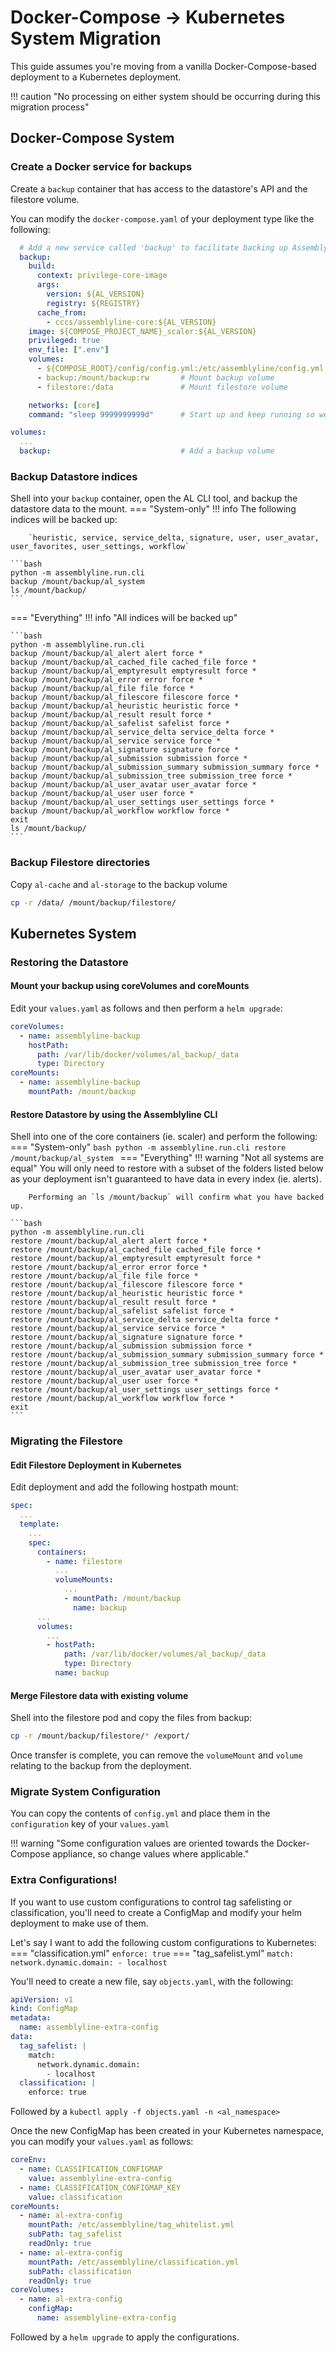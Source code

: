 # Docker-Compose → Kubernetes System Migration

This guide assumes you're moving from a vanilla Docker-Compose-based deployment to a Kubernetes deployment.

!!! caution "No processing on either system should be occurring during this migration process"

## Docker-Compose System

### Create a Docker service for backups
Create a `backup` container that has access to the datastore's API and the filestore volume.

You can modify the `docker-compose.yaml` of your deployment type like the following:
```yaml
  # Add a new service called 'backup' to facilitate backing up Assemblyline
  backup:
    build:
      context: privilege-core-image
      args:
        version: ${AL_VERSION}
        registry: ${REGISTRY}
      cache_from:
        - cccs/assemblyline-core:${AL_VERSION}
    image: ${COMPOSE_PROJECT_NAME}_scaler:${AL_VERSION}
    privileged: true
    env_file: [".env"]
    volumes:
      - ${COMPOSE_ROOT}/config/config.yml:/etc/assemblyline/config.yml:ro
      - backup:/mount/backup:rw       # Mount backup volume
      - filestore:/data               # Mount filestore volume

    networks: [core]
    command: "sleep 9999999999d"      # Start up and keep running so we can shell into the container later

volumes:
  ...
  backup:                             # Add a backup volume
```

### Backup Datastore indices

Shell into your `backup` container, open the AL CLI tool, and backup the datastore data to the mount.
=== "System-only"
    !!! info
        The following indices will be backed up:

        `heuristic, service, service_delta, signature, user, user_avatar, user_favorites, user_settings, workflow`

    ```bash
    python -m assemblyline.run.cli
    backup /mount/backup/al_system
    ls /mount/backup/
    ```
=== "Everything"
    !!! info "All indices will be backed up"

    ```bash
    python -m assemblyline.run.cli
    backup /mount/backup/al_alert alert force *
    backup /mount/backup/al_cached_file cached_file force *
    backup /mount/backup/al_emptyresult emptyresult force *
    backup /mount/backup/al_error error force *
    backup /mount/backup/al_file file force *
    backup /mount/backup/al_filescore filescore force *
    backup /mount/backup/al_heuristic heuristic force *
    backup /mount/backup/al_result result force *
    backup /mount/backup/al_safelist safelist force *
    backup /mount/backup/al_service_delta service_delta force *
    backup /mount/backup/al_service service force *
    backup /mount/backup/al_signature signature force *
    backup /mount/backup/al_submission submission force *
    backup /mount/backup/al_submission_summary submission_summary force *
    backup /mount/backup/al_submission_tree submission_tree force *
    backup /mount/backup/al_user_avatar user_avatar force *
    backup /mount/backup/al_user user force *
    backup /mount/backup/al_user_settings user_settings force *
    backup /mount/backup/al_workflow workflow force *
    exit
    ls /mount/backup/
    ```
### Backup Filestore directories
Copy `al-cache` and `al-storage` to the backup volume
```bash
cp -r /data/ /mount/backup/filestore/
```

## Kubernetes System

### Restoring the Datastore

#### Mount your backup using coreVolumes and coreMounts
Edit your `values.yaml` as follows and then perform a `helm upgrade`:
```yaml
coreVolumes:
  - name: assemblyline-backup
    hostPath:
      path: /var/lib/docker/volumes/al_backup/_data
      type: Directory
coreMounts:
  - name: assemblyline-backup
    mountPath: /mount/backup
```

#### Restore Datastore by using the Assemblyline CLI
Shell into one of the core containers (ie. scaler) and perform the following:
=== "System-only"
    ```bash
    python -m assemblyline.run.cli
    restore /mount/backup/al_system
    ```
=== "Everything"
    !!! warning "Not all systems are equal"
        You will only need to restore with a subset of the folders listed below as your deployment isn't guaranteed to
        have data in every index (ie. alerts).

        Performing an `ls /mount/backup` will confirm what you have backed up.

    ```bash
    python -m assemblyline.run.cli
    restore /mount/backup/al_alert alert force *
    restore /mount/backup/al_cached_file cached_file force *
    restore /mount/backup/al_emptyresult emptyresult force *
    restore /mount/backup/al_error error force *
    restore /mount/backup/al_file file force *
    restore /mount/backup/al_filescore filescore force *
    restore /mount/backup/al_heuristic heuristic force *
    restore /mount/backup/al_result result force *
    restore /mount/backup/al_safelist safelist force *
    restore /mount/backup/al_service_delta service_delta force *
    restore /mount/backup/al_service service force *
    restore /mount/backup/al_signature signature force *
    restore /mount/backup/al_submission submission force *
    restore /mount/backup/al_submission_summary submission_summary force *
    restore /mount/backup/al_submission_tree submission_tree force *
    restore /mount/backup/al_user_avatar user_avatar force *
    restore /mount/backup/al_user user force *
    restore /mount/backup/al_user_settings user_settings force *
    restore /mount/backup/al_workflow workflow force *
    exit
    ```

### Migrating the Filestore

#### Edit Filestore Deployment in Kubernetes
Edit deployment and add the following hostpath mount:

```yaml
spec:
  ...
  template:
    ...
    spec:
      containers:
        - name: filestore
          ...
          volumeMounts:
            ...
            - mountPath: /mount/backup
              name: backup
      ...
      volumes:
        ...
        - hostPath:
            path: /var/lib/docker/volumes/al_backup/_data
            type: Directory
          name: backup
```

#### Merge Filestore data with existing volume
Shell into the filestore pod and copy the files from backup:

```bash
cp -r /mount/backup/filestore/* /export/
```

Once transfer is complete, you can remove the `volumeMount` and `volume` relating to the backup from the deployment.

### Migrate System Configuration
You can copy the contents of `config.yml` and place them in the `configuration` key of your `values.yaml`

!!! warning "Some configuration values are oriented towards the Docker-Compose appliance, so change values where applicable."

### Extra Configurations!
If you want to use custom configurations to control tag safelisting or classification, you'll need to create a ConfigMap and
modify your helm deployment to make use of them.

Let's say I want to add the following custom configurations to Kubernetes:
=== "classification.yml"
    ```
    enforce: true
    ```
=== "tag_safelist.yml"
    ```
    match:
      network.dynamic.domain:
        - localhost
    ```

You'll need to create a new file, say `objects.yaml`, with the following:

```yaml
apiVersion: v1
kind: ConfigMap
metadata:
  name: assemblyline-extra-config
data:
  tag_safelist: |
    match:
      network.dynamic.domain:
        - localhost
  classification: |
    enforce: true
```
Followed by a `kubectl apply -f objects.yaml -n <al_namespace>`

Once the new ConfigMap has been created in your Kubernetes namespace, you can modify your `values.yaml` as follows:
```yaml
coreEnv:
  - name: CLASSIFICATION_CONFIGMAP
    value: assemblyline-extra-config
  - name: CLASSIFICATION_CONFIGMAP_KEY
    value: classification
coreMounts:
  - name: al-extra-config
    mountPath: /etc/assemblyline/tag_whitelist.yml
    subPath: tag_safelist
    readOnly: true
  - name: al-extra-config
    mountPath: /etc/assemblyline/classification.yml
    subPath: classification
    readOnly: true
coreVolumes:
  - name: al-extra-config
    configMap:
      name: assemblyline-extra-config
```
Followed by a `helm upgrade` to apply the configurations.
